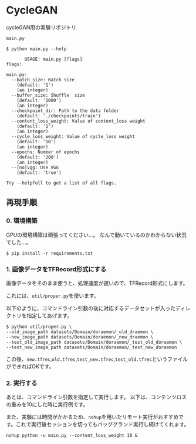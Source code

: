 CycleGAN
===

cycleGAN用の実験リポジトリ


`main.py`
```
$ python main.py --help

       USAGE: main.py [flags]
flags:

main.py:
  --batch_size: Batch size
    (default: '1')
    (an integer)
  --buffer_size: Shuffle  size
    (default: '1000')
    (an integer)
  --checkpoint_dir: Path to the data folder
    (default: './checkpoints/train')
  --content_loss_weight: Value of content_loss weight
    (default: '1')
    (an integer)
  --cycle_loss_weight: Value of cycle_loss weight
    (default: '10')
    (an integer)
  --epochs: Number of epochs
    (default: '200')
    (an integer)
  --[no]vgg: Use VGG
    (default: 'true')

Try --helpfull to get a list of all flags.
```

## 再現手順

### 0. 環境構築

GPUの環境構築は頑張ってください...。
なんで動いているのかわからない状況でした...。

```
$ pip install -r requirements.txt
```

### 1. 画像データをTFRecord形式にする

画像データをそのまま使うと、処理速度が遅いので、TFRecord形式にします。

これには、`util/proper.py`を使います。

以下のように、コマンドライン引数の後に対応するデータセットが入ったディレクトリを指定してあげます。

```
$ python util/proper.py \ 
--old_image_path datasets/Domain/doraemon/_old_draemon \
--new_image_path datasets/Domain/doraemon/_new_draemon \
--test_old_image_path datasets/Domain/doraemon/_test_old_doraemon \
--test_new_image_path datasets/Domain/doraemon/_test_new_doraemon
```

この後、`new.tfrec`,`old.tfrec`,`test_new.tfrec`,`test_old.tfrec`というファイルができればOKです。

### 2. 実行する

あとは、コマンドライン引数を指定して実行します。
以下は、コンテンツロスの重みを10にした時に実行例です。

また、実験には時間がかかるため、`nohup`を用いたリモート実行がおすすめです。これで実行後セッションを切ってもバッググランド実行し続けてくれます。

```
nohup python -u main.py --content_loss_weight 10 &
```





